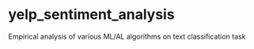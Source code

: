 # yelp_sentiment_analysis
 Empirical analysis of various ML/AL algorithms on text classification task
